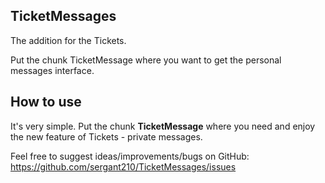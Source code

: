 ## TicketMessages

The addition for the Tickets.

Put the chunk TicketMessage where you want to get the personal messages interface.

## How to use

It's very simple. Put the chunk **TicketMessage** where you need and enjoy the new feature of Tickets - private messages.

Feel free to suggest ideas/improvements/bugs on GitHub:
https://github.com/sergant210/TicketMessages/issues
